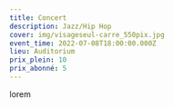 ```yaml
---
title: Concert
description: Jazz/Hip Hop
cover: img/visageseul-carre_550pix.jpg
event_time: 2022-07-08T18:00:00.000Z
lieu: Auditorium
prix_plein: 10
prix_abonné: 5
---
```

lorem
